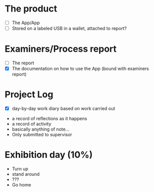 # The product

- [ ] The App/App
- [ ] Stored on a labeled USB in a wallet, attached to report?

# Examiners/Process report

- [ ] The report
- [x] The documentation on how to use the App (bound with examiners report)

# Project Log

- [x] day-by-day work diary based on work carried out
- a record of reflections as it happens
- a record of activity
- basically anything of note...
- Only submitted to supervisor

# Exhibition day (10%)

- Turn up
- stand around
- ???
- Go home
